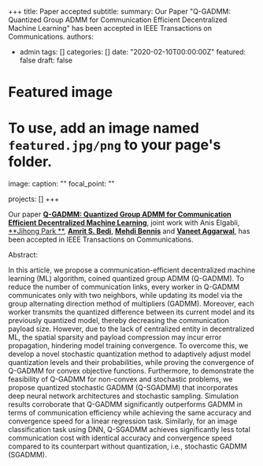 +++
title: Paper accepted
subtitle:
summary: Our Paper "Q-GADMM: Quantized Group ADMM for Communication Efficient Decentralized Machine Learning" has been accepted in IEEE Transactions on Communications.
authors:
- admin
tags: []
categories: []
date: "2020-02-10T00:00:00Z"
featured: false
draft: false

# Featured image
# To use, add an image named `featured.jpg/png` to your page's folder.
image:
  caption: ""
  focal_point: ""

projects: []
+++

Our paper [**Q-GADMM: Quantized Group ADMM for Communication Efficient Decentralized Machine Learning**](https://ieeexplore.ieee.org/document/9205203), joint work with Anis Elgabli, [**Jihong Park **](https://sites.google.com/view/jihong-park/),  [**Amrit S. Bedi**](https://sites.google.com/view/amritsinghbedi), [**Mehdi Bennis**](https://sites.google.com/view/dr-mehdi-bennis/) and [**Vaneet Aggarwal**](https://web.ics.purdue.edu/~vaneet/), has been accepted in IEEE Transactions on Communications.

Abstract:

In this article, we propose a communication-efficient decentralized machine learning (ML) algorithm, coined quantized group ADMM (Q-GADMM). To reduce the number of communication links, every worker in Q-GADMM communicates only with two neighbors, while updating its model via the group alternating direction method of multipliers (GADMM). Moreover, each worker transmits the quantized difference between its current model and its previously quantized model, thereby decreasing the communication payload size. However, due to the lack of centralized entity in decentralized ML, the spatial sparsity and payload compression may incur error propagation, hindering model training convergence. To overcome this, we develop a novel stochastic quantization method to adaptively adjust model quantization levels and their probabilities, while proving the convergence of Q-GADMM for convex objective functions. Furthermore, to demonstrate the feasibility of Q-GADMM for non-convex and stochastic problems, we propose quantized stochastic GADMM (Q-SGADMM) that incorporates deep neural network architectures and stochastic sampling. Simulation results corroborate that Q-GADMM significantly outperforms GADMM in terms of communication efficiency while achieving the same accuracy and convergence speed for a linear regression task. Similarly, for an image classification task using DNN, Q-SGADMM achieves significantly less total communication cost with identical accuracy and convergence speed compared to its counterpart without quantization, i.e., stochastic GADMM (SGADMM).
